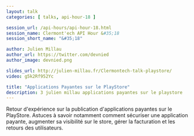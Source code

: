 ```yaml
---
layout: talk
categories: [ talks, api-hour-18 ]

session_url: /api-hours/api-hour-18.html
session_name: Clermont'ech API Hour &#35;18
session_short_name: "&#35;18"

author: Julien Millau
author_url: https://twitter.com/devnied
author_image: devnied.png

slides_url: http://julien-millau.fr/Clermontech-talk-playstore/
video: g5k2Rf952Yc

title: "Applications Payantes sur le PlayStore"
description: 3 julien millau applications payantes sur le playstore
---
```




Retour d'expérience sur la publication d'applications payantes sur le PlayStore.
Astuces à savoir notamment comment sécuriser une application payante, augmenter
sa visibilité sur le store, gérer la facturation et les retours des
utilisateurs.
